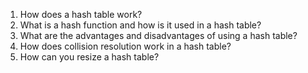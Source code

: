 

1. How does a hash table work?
2. What is a hash function and how is it used in a hash table?
3. What are the advantages and disadvantages of using a hash table?
4. How does collision resolution work in a hash table?
5. How can you resize a hash table?
